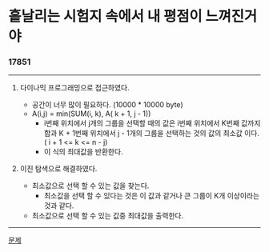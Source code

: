 # 흩날리는 시험지 속에서 내 평점이 느껴진거야
### 17851
***
1. 다이나믹 프로그래밍으로 접근하였다.
	- 공간이 너무 많이 필요하다. (10000 * 10000 byte)  
	- A(i,j) = min(SUM(i, k), A( k + 1, j - 1))	
		+ i번째 위치에서 j개의 그룹을 선택할 때의 값은 i번째 위치에서 K번째 값까지 합과
		K + 1번째 위치에서 j - 1개의 그룹을 선택하는 것의 값의 최소값 이다. ( i + 1 <= k <= n - j)
		+ 이 식의 최대값을 반환한다.
	
2. 이진 탐색으로 해결하였다.
	- 최소값으로 선택 할 수 있는 값을 찾는다.
		+ 최소값을 선택 할 수 있다는 것은 이 값과 같거나 큰 그룹이 K개 이상이라는 것과 같다.
	- 최소값으로 선택 할 수 있는 값중 최대값을 출력한다.
***
[문제](https://algospot.com/judge/problem/read/TIMETRIP)
			 
